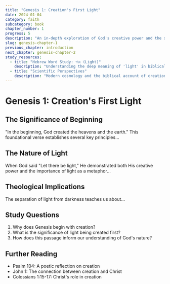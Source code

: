 ```yaml
---
title: "Genesis 1: Creation's First Light"
date: 2024-01-04
category: faith
subcategory: book
chapter_number: 1
progress: 5
description: "An in-depth exploration of God's creative power and the significance of light in Genesis 1:1-5"
slug: genesis-chapter-1
previous_chapter: introduction
next_chapter: genesis-chapter-2
study_resources:
  - title: "Hebrew Word Study: אוֹר (Light)"
    description: "Understanding the deep meaning of 'light' in biblical Hebrew"
  - title: "Scientific Perspectives"
    description: "Modern cosmology and the biblical account of creation"
---
```


# Genesis 1: Creation's First Light

## The Significance of Beginning

"In the beginning, God created the heavens and the earth." This foundational verse establishes several key principles...

## The Nature of Light

When God said "Let there be light," He demonstrated both His creative power and the importance of light as a metaphor...

## Theological Implications

The separation of light from darkness teaches us about...

## Study Questions

1. Why does Genesis begin with creation?
2. What is the significance of light being created first?
3. How does this passage inform our understanding of God's nature?

## Further Reading

- Psalm 104: A poetic reflection on creation
- John 1: The connection between creation and Christ
- Colossians 1:15-17: Christ's role in creation